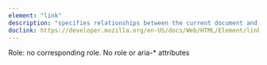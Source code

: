 ```yaml
---
element: "link"
description: "specifies relationships between the current document and an external resource. This element is most commonly used to link to stylesheets, but is also used to establish site icons (both 'favicon' style icons and icons for the home screen and apps on mobile devices) among other things."
doclink: https://developer.mozilla.org/en-US/docs/Web/HTML/Element/link
---
```


<p>Role: no corresponding role. No role or aria-* attributes </p>
